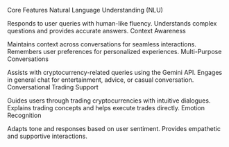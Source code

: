 Core Features
Natural Language Understanding (NLU)

Responds to user queries with human-like fluency.
Understands complex questions and provides accurate answers.
Context Awareness

Maintains context across conversations for seamless interactions.
Remembers user preferences for personalized experiences.
Multi-Purpose Conversations

Assists with cryptocurrency-related queries using the Gemini API.
Engages in general chat for entertainment, advice, or casual conversation.
Conversational Trading Support

Guides users through trading cryptocurrencies with intuitive dialogues.
Explains trading concepts and helps execute trades directly.
Emotion Recognition

Adapts tone and responses based on user sentiment.
Provides empathetic and supportive interactions.
